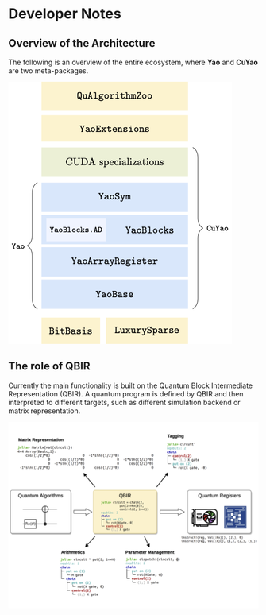 # Developer Notes

## Overview of the Architecture

The following is an overview of the entire ecosystem, where **Yao** and **CuYao**
are two meta-packages.

![stack](../assets/images/stack.png)

## The role of QBIR

Currently the main functionality is built on the Quantum Block Intermediate Representation (QBIR).
A quantum program is defined by QBIR and then interpreted to different targets, such as different
simulation backend or matrix representation.

![framework](../assets/images/YaoFramework.png)
